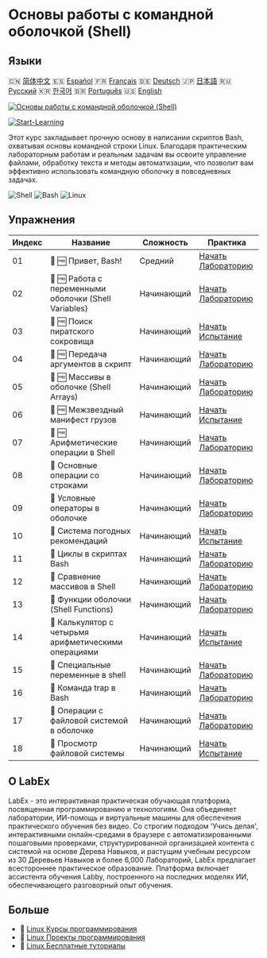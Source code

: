 # Основы работы с командной оболочкой (Shell)

## Языки

🇨🇳 [简体中文](README_zh.md) 🇪🇸 [Español](README_es.md) 🇫🇷 [Français](README_fr.md) 🇩🇪 [Deutsch](README_de.md) 🇯🇵 [日本語](README_ja.md) 🇷🇺 [Русский](README_ru.md) 🇰🇷 [한국어](README_ko.md) 🇧🇷 [Português](README_pt.md) 🇺🇸 [English](README.md) 

[![Основы работы с командной оболочкой (Shell)](https://cover-creator.labex.io/shell-for-beginners.png?lang=ru)](https://labex.io/ru/courses/shell-for-beginners)

[![Start-Learning](https://img.shields.io/badge/Start-Learning-whitesmoke?style=for-the-badge)](https://labex.io/ru/courses/shell-for-beginners)

Этот курс закладывает прочную основу в написании скриптов Bash, охватывая основы командной строки Linux. Благодаря практическим лабораторным работам и реальным задачам вы освоите управление файлами, обработку текста и методы автоматизации, что позволит вам эффективно использовать командную оболочку в повседневных задачах.

![Shell](https://img.shields.io/badge/Shell-whitesmoke?style=for-the-badge&logo=shell)
![Bash](https://img.shields.io/badge/Bash-whitesmoke?style=for-the-badge&logo=bash)
![Linux](https://img.shields.io/badge/Linux-whitesmoke?style=for-the-badge&logo=linux)


## Упражнения

|   Индекс | Название                                              | Сложность   | Практика                                                                                                                    |
|----------|-------------------------------------------------------|-------------|-----------------------------------------------------------------------------------------------------------------------------|
|       01 | 📖 🆓 Привет, Bash!                                   | Средний     | <a target='_blank' href='https://labex.io/ru/tutorials/linux-hello-bash-388809'>Начать Лабораторию</a>                      |
|       02 | 📖 🆓 Работа с переменными оболочки (Shell Variables) | Начинающий  | <a target='_blank' href='https://labex.io/ru/tutorials/shell-working-with-shell-variables-388810'>Начать Лабораторию</a>    |
|       03 | 🎯 🆓 Поиск пиратского сокровища                      | Начинающий  | <a target='_blank' href='https://labex.io/ru/tutorials/shell-finding-the-pirate-s-treasure-388807'>Начать Испытание</a>     |
|       04 | 📖 🆓 Передача аргументов в скрипт                    | Начинающий  | <a target='_blank' href='https://labex.io/ru/tutorials/shell-passing-arguments-to-the-script-388811'>Начать Лабораторию</a> |
|       05 | 📖 🆓 Массивы в оболочке (Shell Arrays)               | Начинающий  | <a target='_blank' href='https://labex.io/ru/tutorials/shell-shell-arrays-388812'>Начать Лабораторию</a>                    |
|       06 | 🎯 🆓 Межзвездный манифест грузов                     | Начинающий  | <a target='_blank' href='https://labex.io/ru/tutorials/shell-interstellar-cargo-manifest-388869'>Начать Испытание</a>       |
|       07 | 📖 🆓 Арифметические операции в Shell                 | Начинающий  | <a target='_blank' href='https://labex.io/ru/tutorials/shell-arithmetic-operations-in-shell-388813'>Начать Лабораторию</a>  |
|       08 | 📖  Основные операции со строками                     | Начинающий  | <a target='_blank' href='https://labex.io/ru/tutorials/shell-basic-string-operations-388814'>Начать Лабораторию</a>         |
|       09 | 📖  Условные операторы в оболочке                     | Начинающий  | <a target='_blank' href='https://labex.io/ru/tutorials/linux-conditional-statements-in-shell-388815'>Начать Лабораторию</a> |
|       10 | 🎯  Система погодных рекомендаций                     | Начинающий  | <a target='_blank' href='https://labex.io/ru/tutorials/shell-weather-advisory-system-388885'>Начать Испытание</a>           |
|       11 | 📖  Циклы в скриптах Bash                             | Начинающий  | <a target='_blank' href='https://labex.io/ru/tutorials/shell-bash-scripting-loops-388816'>Начать Лабораторию</a>            |
|       12 | 📖  Сравнение массивов в Shell                        | Начинающий  | <a target='_blank' href='https://labex.io/ru/tutorials/shell-comparing-arrays-in-shell-388817'>Начать Лабораторию</a>       |
|       13 | 📖  Функции оболочки (Shell Functions)                | Начинающий  | <a target='_blank' href='https://labex.io/ru/tutorials/shell-shell-functions-388818'>Начать Лабораторию</a>                 |
|       14 | 🎯  Калькулятор с четырьмя арифметическими операциями | Начинающий  | <a target='_blank' href='https://labex.io/ru/tutorials/shell-four-function-calculator-388893'>Начать Испытание</a>          |
|       15 | 📖  Специальные переменные в shell                    | Начинающий  | <a target='_blank' href='https://labex.io/ru/tutorials/shell-special-variables-in-shell-388819'>Начать Лабораторию</a>      |
|       16 | 📖  Команда trap в Bash                               | Начинающий  | <a target='_blank' href='https://labex.io/ru/tutorials/linux-bash-trap-command-388820'>Начать Лабораторию</a>               |
|       17 | 📖  Операции с файловой системой в оболочке           | Начинающий  | <a target='_blank' href='https://labex.io/ru/tutorials/shell-file-system-operations-in-shell-388821'>Начать Лабораторию</a> |
|       18 | 🎯  Просмотр файловой системы                         | Начинающий  | <a target='_blank' href='https://labex.io/ru/tutorials/shell-file-system-explorer-388898'>Начать Испытание</a>              |

## О LabEx

LabEx - это интерактивная практическая обучающая платформа, посвященная программированию и технологиям. Она объединяет лаборатории, ИИ-помощь и виртуальные машины для обеспечения практического обучения без видео. Со строгим подходом 'Учись делая', интерактивными онлайн-средами в браузере с автоматизированными пошаговыми проверками, структурированной организацией контента с системой на основе Дерева Навыков, и растущим учебным ресурсом из 30 Деревьев Навыков и более 6,000 Лабораторий, LabEx предлагает всестороннее практическое образование. Платформа включает ассистента обучения Labby, построенного на последних моделях ИИ, обеспечивающего разговорный опыт обучения.

## Больше

- 🔗 [Linux Курсы программирования](https://github.com/labex-labs/awesome-programming-courses)
- 🔗 [Linux Проекты программирования](https://github.com/labex-labs/awesome-programming-projects)
- 🔗 [Linux Бесплатные туториалы](https://github.com/labex-labs/linux-free-tutorials)

